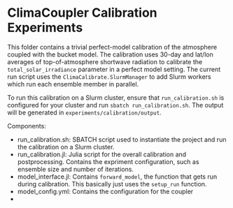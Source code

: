 # ClimaCoupler Calibration Experiments

This folder contains a trivial perfect-model calibration of the atmosphere coupled with the bucket model.
The calibration uses 30-day and lat/lon averages of top-of-atmosphere shortwave 
radiation to calibrate the `total_solar_irradiance` parameter in a perfect model setting. 
The current run script uses the `ClimaCalibrate.SlurmManager` to add Slurm workers
 which run each ensemble member in parallel.

To run this calibration on a Slurm cluster, ensure that `run_calibration.sh` is 
configured for your cluster and run `sbatch run_calibration.sh`. The output will 
be generated in `experiments/calibration/output`.

Components:
- run_calibration.sh: SBATCH script used to instantiate the project and run the calibration on a Slurm cluster.
- run_calibration.jl: Julia script for the overall calibration and postprocessing. Contains the expriment configuration, such as ensemble size and number of iterations.
- model_interface.jl: Contains `forward_model`, the function that gets run during calibration. This basically just uses the `setup_run` function.
- model_config.yml: Contains the configuration for the coupler
- 